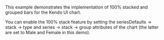 This example demonstrates the implementation of 100% stacked and grouped bars for the Kendo UI chart.

You can enable the 100% stack feature by setting the seriesDefaults -> stack -> type and series -> stack -> group attributes of the chart (the latter are set to Male and Female in this demo).
